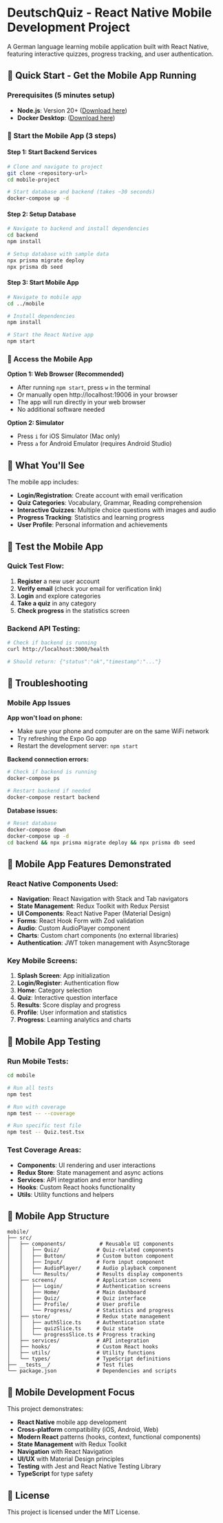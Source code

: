 # DeutschQuiz - React Native Mobile Development Project

A German language learning mobile application built with React Native, featuring interactive quizzes, progress tracking, and user authentication.

## 📱 Quick Start - Get the Mobile App Running

### Prerequisites (5 minutes setup)
- **Node.js**: Version 20+ ([Download here](https://nodejs.org/))
- **Docker Desktop**: ([Download here](https://www.docker.com/products/docker-desktop/))

### 🚀 Start the Mobile App (3 steps)

#### Step 1: Start Backend Services
```bash
# Clone and navigate to project
git clone <repository-url>
cd mobile-project

# Start database and backend (takes ~30 seconds)
docker-compose up -d
```

#### Step 2: Setup Database
```bash
# Navigate to backend and install dependencies
cd backend
npm install

# Setup database with sample data
npx prisma migrate deploy
npx prisma db seed
```

#### Step 3: Start Mobile App
```bash
# Navigate to mobile app
cd ../mobile

# Install dependencies
npm install

# Start the React Native app
npm start
```

### 📱 Access the Mobile App

**Option 1: Web Browser (Recommended)**
- After running `npm start`, press `w` in the terminal
- Or manually open http://localhost:19006 in your browser
- The app will run directly in your web browser
- No additional software needed

**Option 2: Simulator**
- Press `i` for iOS Simulator (Mac only)
- Press `a` for Android Emulator (requires Android Studio)

## 🎯 What You'll See

The mobile app includes:
- **Login/Registration**: Create account with email verification
- **Quiz Categories**: Vocabulary, Grammar, Reading comprehension
- **Interactive Quizzes**: Multiple choice questions with images and audio
- **Progress Tracking**: Statistics and learning progress
- **User Profile**: Personal information and achievements

## 🧪 Test the Mobile App

### Quick Test Flow:
1. **Register** a new user account
2. **Verify email** (check your email for verification link)
3. **Login** and explore categories
4. **Take a quiz** in any category
5. **Check progress** in the statistics screen

### Backend API Testing:
```bash
# Check if backend is running
curl http://localhost:3000/health

# Should return: {"status":"ok","timestamp":"..."}
```

## 🔧 Troubleshooting

### Mobile App Issues

**App won't load on phone:**
- Make sure your phone and computer are on the same WiFi network
- Try refreshing the Expo Go app
- Restart the development server: `npm start`

**Backend connection errors:**
```bash
# Check if backend is running
docker-compose ps

# Restart backend if needed
docker-compose restart backend
```

**Database issues:**
```bash
# Reset database
docker-compose down
docker-compose up -d
cd backend && npx prisma migrate deploy && npx prisma db seed
```

## 📱 Mobile App Features Demonstrated

### React Native Components Used:
- **Navigation**: React Navigation with Stack and Tab navigators
- **State Management**: Redux Toolkit with Redux Persist
- **UI Components**: React Native Paper (Material Design)
- **Forms**: React Hook Form with Zod validation
- **Audio**: Custom AudioPlayer component
- **Charts**: Custom chart components (no external libraries)
- **Authentication**: JWT token management with AsyncStorage

### Key Mobile Screens:
1. **Splash Screen**: App initialization
2. **Login/Register**: Authentication flow
3. **Home**: Category selection
4. **Quiz**: Interactive question interface
5. **Results**: Score display and progress
6. **Profile**: User information and statistics
7. **Progress**: Learning analytics and charts

## 🧪 Mobile App Testing

### Run Mobile Tests:
```bash
cd mobile

# Run all tests
npm test

# Run with coverage
npm test -- --coverage

# Run specific test file
npm test -- Quiz.test.tsx
```

### Test Coverage Areas:
- **Components**: UI rendering and user interactions
- **Redux Store**: State management and async actions
- **Services**: API integration and error handling
- **Hooks**: Custom React hooks functionality
- **Utils**: Utility functions and helpers

## 📁 Mobile App Structure

```
mobile/
├── src/
│   ├── components/           # Reusable UI components
│   │   ├── Quiz/            # Quiz-related components
│   │   ├── Button/          # Custom button component
│   │   ├── Input/           # Form input component
│   │   ├── AudioPlayer/     # Audio playback component
│   │   └── Results/         # Results display components
│   ├── screens/             # Application screens
│   │   ├── Login/           # Authentication screens
│   │   ├── Home/            # Main dashboard
│   │   ├── Quiz/            # Quiz interface
│   │   ├── Profile/         # User profile
│   │   └── Progress/        # Statistics and progress
│   ├── store/               # Redux state management
│   │   ├── authSlice.ts     # Authentication state
│   │   ├── quizSlice.ts     # Quiz state
│   │   └── progressSlice.ts # Progress tracking
│   ├── services/            # API integration
│   ├── hooks/               # Custom React hooks
│   ├── utils/               # Utility functions
│   └── types/               # TypeScript definitions
├── __tests__/               # Test files
└── package.json             # Dependencies and scripts
```

## 🎯 Mobile Development Focus

This project demonstrates:
- **React Native** mobile app development
- **Cross-platform** compatibility (iOS, Android, Web)
- **Modern React** patterns (hooks, context, functional components)
- **State Management** with Redux Toolkit
- **Navigation** with React Navigation
- **UI/UX** with Material Design principles
- **Testing** with Jest and React Native Testing Library
- **TypeScript** for type safety

## 📄 License

This project is licensed under the MIT License. 
